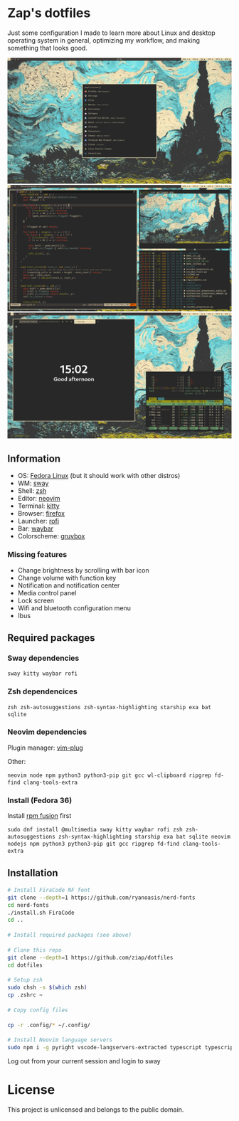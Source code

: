 # Zap's dotfiles

Just some configuration I made to learn more about Linux and desktop operating system in general, optimizing my workflow, and making something that looks good.

![](screenshots/Screenshot0.png)
![](screenshots/Screenshot1.png)
![](screenshots/Screenshot2.png)

## Information

- OS: [Fedora Linux](https://getfedora.org/) (but it should work with other distros)
- WM: [sway](https://swaywm.org/)
- Shell: [zsh](https://www.zsh.org/)
- Editor: [neovim](https://neovim.io/)
- Terminal: [kitty](https://sw.kovidgoyal.net/kitty/)
- Browser: [firefox](https://www.mozilla.org/en-US/firefox/)
- Launcher: [rofi](https://github.com/davatorium/rofi)
- Bar: [waybar](https://github.com/Alexays/Waybar)
- Colorscheme: [gruvbox](https://github.com/morhetz/gruvbox)

### Missing features

- Change brightness by scrolling with bar icon
- Change volume with function key
- Notification and notification center
- Media control panel
- Lock screen
- Wifi and bluetooth configuration menu
- Ibus

## Required packages

### Sway dependencies

```
sway kitty waybar rofi
```

### Zsh dependencices

```
zsh zsh-autosuggestions zsh-syntax-highlighting starship exa bat sqlite 
```

### Neovim dependencies

Plugin manager: [vim-plug](https://github.com/junegunn/vim-plug)

Other:

```
neovim node npm python3 python3-pip git gcc wl-clipboard ripgrep fd-find clang-tools-extra
```

### Install (Fedora 36)

Install [rpm fusion](https://rpmfusion.org/Configuration) first

```
sudo dnf install @multimedia sway kitty waybar rofi zsh zsh-autosuggestions zsh-syntax-highlighting starship exa bat sqlite neovim nodejs npm python3 python3-pip git gcc ripgrep fd-find clang-tools-extra
```

## Installation

```sh
# Install FiraCode NF font
git clone --depth=1 https://github.com/ryanoasis/nerd-fonts
cd nerd-fonts
./install.sh FiraCode
cd ..

# Install required packages (see above)

# Clone this repo
git clone --depth=1 https://github.com/ziap/dotfiles
cd dotfiles

# Setup zsh
sudo chsh -s $(which zsh)
cp .zshrc ~

# Copy config files

cp -r .config/* ~/.config/

# Install Neovim language servers
sudo npm i -g pyright vscode-langservers-extracted typescript typescript-language-server
```

Log out from your current session and login to sway

# License

This project is unlicensed and belongs to the public domain.

